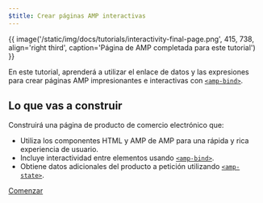 ```yaml
---
$title: Crear páginas AMP interactivas
---
```


{{ image('/static/img/docs/tutorials/interactivity-final-page.png', 415, 738, align='right third', caption='Página de AMP completada para este tutorial') }}

En este tutorial, aprenderá a utilizar el enlace de datos y las expresiones para crear páginas AMP impresionantes e interactivas con  [`<amp-bind>`](/es/docs/reference/components/amp-bind.html).

## Lo que vas a construir

Construirá una página de producto de comercio electrónico que:

- Utiliza los componentes HTML y AMP de AMP para una rápida y rica experiencia de usuario.
- Incluye interactividad entre elementos usando [`<amp-bind>`](/es/docs/reference/components/amp-bind.html).
- Obtiene datos adicionales del producto a petición utilizando [`<amp-state>`](/es/docs/reference/components/amp-bind.html#state).


<div class="prev-next-buttons">
<a class="button" href="{{g.doc('/content/amp-dev/documentation/guides-and-tutorials/develop/interactivity/prereqs-setup.md', locale=doc.locale).url.path}}"><span class="arrow-next">Comenzar</span></a>
</div>
